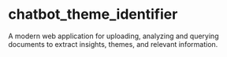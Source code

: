 # chatbot_theme_identifier
A modern web application for uploading, analyzing and querying documents to extract insights, themes, and relevant information.
